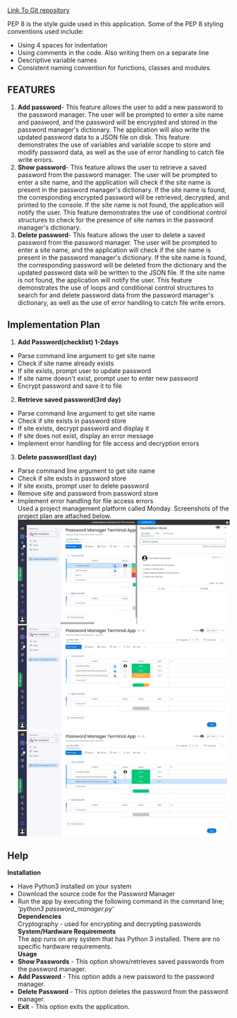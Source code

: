 [Link To Git repository](https://github.com/Duotduot/password-manager)

PEP 8 is the style guide used in this application. Some of the PEP 8 styling conventions used include:  
- Using 4 spaces for indentation  
- Using comments in the code. Also writing them on a separate line  
- Descriptive variable names  
- Consistent naming convention for functions, classes and modules.  

## FEATURES  
1. **Add password**- This feature allows the user to add a new password to the password manager. The user will be prompted to enter a site name and password, and the password will be encrypted and stored in the password manager's dictionary. The application will also write the updated password data to a JSON file on disk. This feature demonstrates the use of variables and variable scope to store and modify password data, as well as the use of error handling to catch file write errors.  
2. **Show password**- This feature allows the user to retrieve a saved password from the password manager. The user will be prompted to enter a site name, and the application will check if the site name is present in the password manager's dictionary. If the site name is found, the corresponding encrypted password will be retrieved, decrypted, and printed to the console. If the site name is not found, the application will notify the user. This feature demonstrates the use of conditional control structures to check for the presence of site names in the password manager's dictionary.   
3. **Delete password**- This feature allows the user to delete a saved password from the password manager. The user will be prompted to enter a site name, and the application will check if the site name is present in the password manager's dictionary. If the site name is found, the corresponding password will be deleted from the dictionary and the updated password data will be written to the JSON file. If the site name is not found, the application will notify the user. This feature demonstrates the use of loops and conditional control structures to search for and delete password data from the password manager's dictionary, as well as the use of error handling to catch file write errors.  

## Implementation Plan  
1. **Add Password(checklist) 1-2days**  
- Parse command line argument to get site name  
- Check if site name already exists 
- If site exists, prompt user to update password  
- If site name doesn't exist, prompt user to enter new password  
- Encrypt password and save it to file  
2. **Retrieve saved password(3rd day)**  
- Parse command line argument to get site name  
- Check if site exists in password store  
- If site exists, decrypt password and display it  
- If site does not exist, display an error message  
- Implement error handling for file access and decryption errors  
3. **Delete password(last day)**  
- Parse command line argument to get site name  
- Check if site exists in password store  
- If site exists, prompt user to delete password  
- Remove site and password from password store  
- Implement error handling for file access errors  
Used a project management platform called Monday. Screenshots of the project plan are attached below.  
![Screenshot 1](./docs/screenshot_1.jpeg)
![Screenshot 2](./docs/screenshot_2.jpeg)
![Screenshot 3](./docs/screenshot_3.jpeg)  

## Help  
**Installation**  
- Have Python3 installed on your system  
- Download the source code for the Password Manager  
- Run the app by executing the following command in the command line; *'python3 password_manager.py'*  
**Dependencies**  
Cryptography - used for encrypting and decrypting passwords  
**System/Hardware Requirements**  
The app runs on any system that has Python 3 installed. There are no specific hardware requirements.  
**Usage**  
- **Show Passwords** - This option shows/retrieves saved passwords from the password manager.  
- **Add Password** - This option adds a new password to the password manager.  
- **Delete Password** - This option deletes the password from the password manager.  
- **Exit** - This option exits the application.